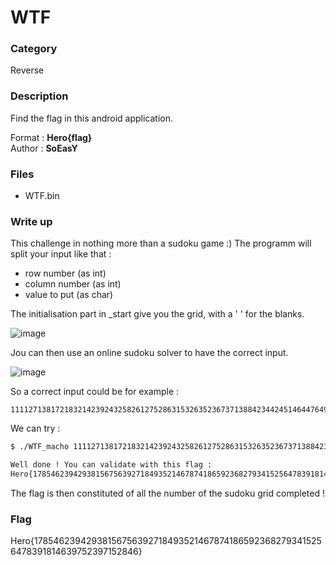# WTF

### Category

Reverse

### Description

Find the flag in this android application.

Format : **Hero{flag}**<br>
Author : **SoEasY**

### Files

- WTF.bin

### Write up

This challenge in nothing more than a sudoku game :)
The programm will split your input like that : 
- row number (as int)
- column number (as int)
- value to put (as char)

The initialisation part in \_start give you the grid, with a ' ' for the blanks.

![image](https://user-images.githubusercontent.com/34216946/115768094-22e2f880-a3aa-11eb-93c1-80f4e558d246.png)

Jou can then use an online sudoku solver to have the correct input.

![image](https://user-images.githubusercontent.com/34216946/115768177-4148f400-a3aa-11eb-85f1-fea2883ddab2.png)

So a correct input could be for example : 
```
111127138172183214239243258261275286315326352367371388423442451464476498524531548556565579593616628632647674681695712744757773789791818834846877885892913929937941955962984
```

We can try : 
```bash
$ ./WTF_macho 111127138172183214239243258261275286315326352367371388423442451464476498524531548556565579593616628632647674681695712744757773789791818834846877885892913929937941955962984

Well done ! You can validate with this flag : 
Hero{178546239429381567563927184935214678741865923682793415256478391814639752397152846}
```

The flag is then constituted of all the number of the sudoku grid completed !

### Flag

Hero{178546239429381567563927184935214678741865923682793415256478391814639752397152846}
